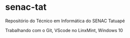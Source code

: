 # senac-tat
Repositório do Técnico em Informática do SENAC Tatuapé

Trabalhando com o Git, VScode no LinxMint, Windows 10
